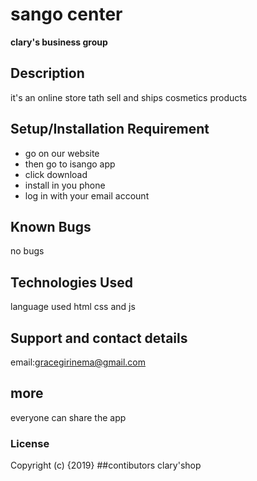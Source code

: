 # sango center
**clary's business group**
## Description
it's an online store tath sell and ships cosmetics products
## Setup/Installation Requirement
* go on our website
* then go to isango app
* click download
* install in you phone
* log in with your email account
## Known Bugs
no bugs
## Technologies Used
language used html css and js
## Support and contact details
email:gracegirinema@gmail.com
## more
everyone can share the app
### License
Copyright (c) {2019}
##contibutors
clary'shop